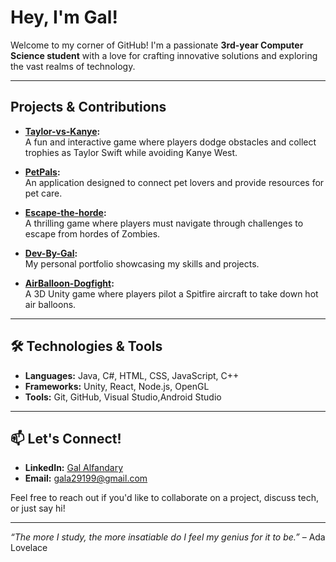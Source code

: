 # Hey, I'm Gal!

Welcome to my corner of GitHub! I'm a passionate **3rd-year Computer Science student** with a love for crafting innovative solutions and exploring the vast realms of technology.

---

## Projects & Contributions

- **[Taylor-vs-Kanye](https://github.com/GalAlfandary/Taylor-vs-Kanye):**  
  A fun and interactive game where players dodge obstacles and collect trophies as Taylor Swift while avoiding Kanye West.

- **[PetPals](https://github.com/GalAlfandary/PetPals):**  
  An application designed to connect pet lovers and provide resources for pet care.

- **[Escape-the-horde](https://github.com/GalAlfandary/Escape-the-horde):**  
  A thrilling game where players must navigate through challenges to escape from hordes of Zombies.

- **[Dev-By-Gal](https://github.com/GalAlfandary/Dev-By-Gal):**  
  My personal portfolio showcasing my skills and projects.

- **[AirBalloon-Dogfight](https://github.com/GalAlfandary/AirBalloon-Dogfight):**  
  A 3D Unity game where players pilot a Spitfire aircraft to take down hot air balloons.

---

## 🛠️ Technologies & Tools

- **Languages:** Java, C#, HTML, CSS, JavaScript, C++  
- **Frameworks:** Unity, React, Node.js, OpenGL
- **Tools:** Git, GitHub, Visual Studio,Android Studio

---

## 📫 Let's Connect!

- **LinkedIn:** [Gal Alfandary](https://www.linkedin.com/in/gal-alfandary-351b8718a)  
- **Email:** gala29199@gmail.com  

Feel free to reach out if you'd like to collaborate on a project, discuss tech, or just say hi!

---

*“The more I study, the more insatiable do I feel my genius for it to be.”* – Ada Lovelace

<!---
GalAlfandary/GalAlfandary is a ✨ special ✨ repository because its `README.md` (this file) appears on your GitHub profile.
You can click the Preview link to take a look at your changes.
--->
